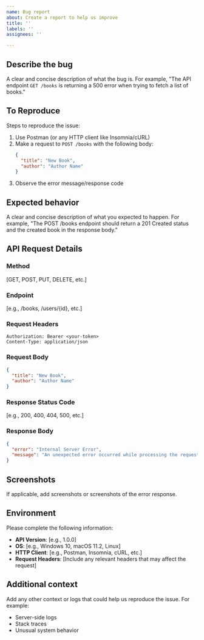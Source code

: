 ```yaml
---
name: Bug report
about: Create a report to help us improve
title: ''
labels: ''
assignees: ''

---
```


## Describe the bug
A clear and concise description of what the bug is. For example, "The API endpoint `GET /books` is returning a 500 error when trying to fetch a list of books."

## To Reproduce
Steps to reproduce the issue:

1. Use Postman (or any HTTP client like Insomnia/cURL)
2. Make a request to `POST /books` with the following body:
   ```json
   {
     "title": "New Book",
     "author": "Author Name"
   }
   ```
3. Observe the error message/response code

## Expected behavior
A clear and concise description of what you expected to happen. For example, "The POST /books endpoint should return a 201 Created status and the created book in the response body."

## API Request Details

### Method
[GET, POST, PUT, DELETE, etc.]

### Endpoint
[e.g., /books, /users/{id}, etc.]

### Request Headers
```
Authorization: Bearer <your-token>
Content-Type: application/json
```

### Request Body
```json
{
  "title": "New Book",
  "author": "Author Name"
}
```

### Response Status Code
[e.g., 200, 400, 404, 500, etc.]

### Response Body
```json
{
  "error": "Internal Server Error",
  "message": "An unexpected error occurred while processing the request."
}
```

## Screenshots
If applicable, add screenshots or screenshots of the error response.

## Environment
Please complete the following information:

- **API Version**: [e.g., 1.0.0]
- **OS**: [e.g., Windows 10, macOS 11.2, Linux]
- **HTTP Client**: [e.g., Postman, Insomnia, cURL, etc.]
- **Request Headers**: [Include any relevant headers that may affect the request]

## Additional context
Add any other context or logs that could help us reproduce the issue.
For example:
- Server-side logs
- Stack traces
- Unusual system behavior
